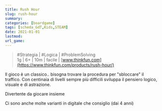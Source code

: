 ```yaml
---
title: Rush Hour
slug: rush-hour
summary: 
categories: [boardgame]
tags: [scheda_GdT,Kids,STEAM]
date: 2021-01-01
lastmod: 
url_game: 
---
```

> #Strategia | #Logica | #ProblemSolving  
> 1g | 6+ | 10m | facile | [www.thinkfun.com](https://www.thinkfun.com/products/rush-hour/)  

Il gioco è un classico.. bisogna trovare la procedura per "sbloccare" il traffico.
Con centinaia di livelli sempre più difficili sviluppa il pensiero logico, visuale e di astrazione.

Divertente da giocare insieme

Ci sono anche molte varianti in digitale che consiglio (dai 4 anni)




